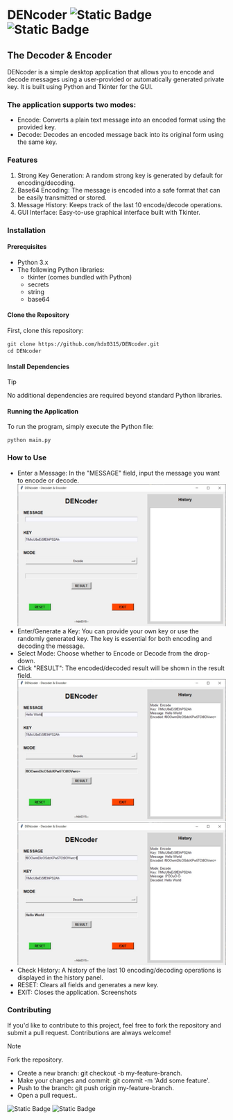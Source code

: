 # DENcoder ![Static Badge](https://img.shields.io/badge/DENcoder-v1-%230f0?logo=python&logoColor=%230f0) ![Static Badge](https://img.shields.io/badge/HirushaDinujaya-hdx0315-%236fffe9?logo=hexo&logoColor=%236fffe9&labelColor=%23000)
## The Decoder & Encoder


DENcoder is a simple desktop application that allows you to encode and decode messages using a user-provided or automatically generated private key. It is built using Python and Tkinter for the GUI.

### The application supports two modes:

- Encode: Converts a plain text message into an encoded format using the provided key.
- Decode: Decodes an encoded message back into its original form using the same key.


### Features
1. Strong Key Generation: A random strong key is generated by default for encoding/decoding.
2. Base64 Encoding: The message is encoded into a safe format that can be easily transmitted or stored.
3. Message History: Keeps track of the last 10 encode/decode operations.
4. GUI Interface: Easy-to-use graphical interface built with Tkinter.


### Installation
#### Prerequisites
- Python 3.x
- The following Python libraries:
    - tkinter (comes bundled with Python)
    - secrets
    - string
    - base64

#### Clone the Repository
First, clone this repository:

```
git clone https://github.com/hdx0315/DENcoder.git
cd DENcoder
```

#### Install Dependencies
> [!TIP]
> No additional dependencies are required beyond standard Python libraries.

#### Running the Application
To run the program, simply execute the Python file:
```
python main.py
```

### How to Use
- Enter a Message: In the "MESSAGE" field, input the message you want to encode or decode.
![Screenshot of GUI.](https://github.com/hdx0315/DENcoder/blob/main/images/ss1.jpg)
- Enter/Generate a Key: You can provide your own key or use the randomly generated key. The key is essential for both encoding and decoding the message.
- Select Mode: Choose whether to Encode or Decode from the drop-down.
- Click "RESULT": The encoded/decoded result will be shown in the result field.
![Screenshot of a Message encode.](https://github.com/hdx0315/DENcoder/blob/main/images/ss2.jpg)
![Screenshot of a Message decode.](https://github.com/hdx0315/DENcoder/blob/main/images/ss3.jpg)
- Check History: A history of the last 10 encoding/decoding operations is displayed in the history panel.
- RESET: Clears all fields and generates a new key.
- EXIT: Closes the application.
Screenshots

### Contributing
If you'd like to contribute to this project, feel free to fork the repository and submit a pull request. Contributions are always welcome!

> [!NOTE]
> Fork the repository.
- Create a new branch: git checkout -b my-feature-branch.
- Make your changes and commit: git commit -m 'Add some feature'.
- Push to the branch: git push origin my-feature-branch.
- Open a pull request..

![Static Badge](https://img.shields.io/badge/DENcoder-v1-%230f0?logo=python&logoColor=%230f0)
![Static Badge](https://img.shields.io/badge/HirushaDinujaya-hdx0315-%236fffe9?logo=hexo&logoColor=%236fffe9&labelColor=%23000)

